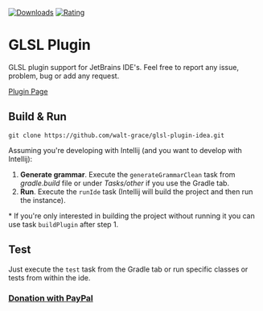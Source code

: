 [![Downloads](https://img.shields.io/jetbrains/plugin/d/18470-glsl)](https://plugins.jetbrains.com/plugin/18470-glsl/reviews)
[![Rating](https://img.shields.io/jetbrains/plugin/r/stars/18470-glsl)](https://plugins.jetbrains.com/plugin/18470-glsl/reviews)

# GLSL Plugin
GLSL plugin support for JetBrains IDE's.
Feel free to report any issue, problem, bug or add any request.

[Plugin Page](https://plugins.jetbrains.com/plugin/18470-glsl)


## Build & Run
``` shell
git clone https://github.com/walt-grace/glsl-plugin-idea.git
```
Assuming you're developing with Intellij (and you want to develop with Intellij):
1. **Generate grammar**. Execute the `generateGrammarClean` task from _gradle.build_ file or under _Tasks/other_ if you use the Gradle tab. 
2. **Run**. Execute the `runIde` task (Intellij will build the project and then run the instance).

\* If you're only interested in building the project without running it you can use task `buildPlugin` after step 1.

## Test
Just execute the `test` task from the Gradle tab or run specific classes or tests from within the ide.

### [Donation with PayPal](https://www.paypal.com/donate/?hosted_button_id=FVDM2Z3ESPC5Y)
